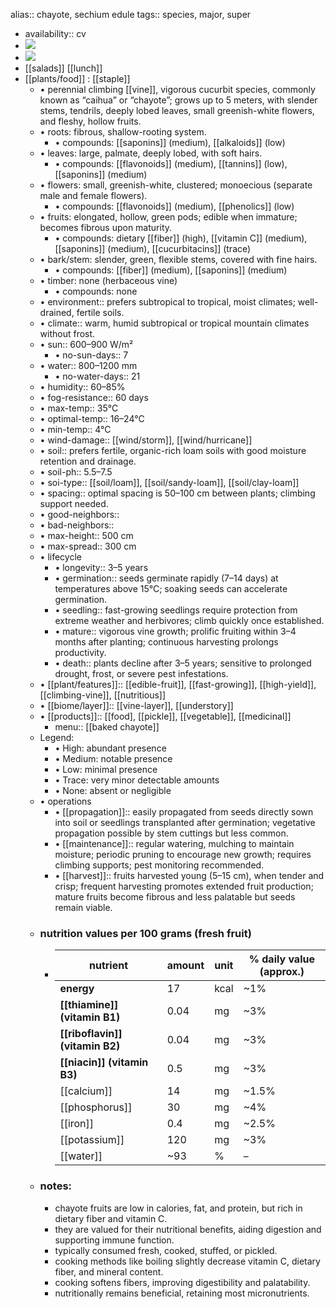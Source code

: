 alias:: chayote, sechium edule
tags:: species, major, super

- availability:: cv
- ![](https://peach-geographical-bat-397.mypinata.cloud/ipfs/QmR24VjmWmFzphF9bXMhKHSqTA9YMSxGkpZzdXCUSedFMb)
- ![](https://peach-geographical-bat-397.mypinata.cloud/ipfs/QmPK71vF87G9tCrmnvwV84akMDC2jmVSpCUokCBXTps2uu)
- [[salads]] [[lunch]]
- [[plants/food]] : [[staple]]
	- •	perennial climbing [[vine]], vigorous cucurbit species, commonly known as “caihua” or “chayote”; grows up to 5 meters, with slender stems, tendrils, deeply lobed leaves, small greenish-white flowers, and fleshy, hollow fruits.
	- •	roots: fibrous, shallow-rooting system.
		- •	compounds: [[saponins]] (medium), [[alkaloids]] (low)
	- •	leaves: large, palmate, deeply lobed, with soft hairs.
		- •	compounds: [[flavonoids]] (medium), [[tannins]] (low), [[saponins]] (medium)
	- •	flowers: small, greenish-white, clustered; monoecious (separate male and female flowers).
		- •	compounds: [[flavonoids]] (medium), [[phenolics]] (low)
	- •	fruits: elongated, hollow, green pods; edible when immature; becomes fibrous upon maturity.
		- •	compounds: dietary [[fiber]] (high), [[vitamin C]] (medium), [[saponins]] (medium), [[cucurbitacins]] (trace)
	- •	bark/stem: slender, green, flexible stems, covered with fine hairs.
		- •	compounds: [[fiber]] (medium), [[saponins]] (medium)
	- •	timber: none (herbaceous vine)
		- •	compounds: none
	- •	environment:: prefers subtropical to tropical, moist climates; well-drained, fertile soils.
	- •	climate:: warm, humid subtropical or tropical mountain climates without frost.
	- •	sun:: 600–900 W/m²
		- •	no-sun-days:: 7
	- •	water:: 800–1200 mm
		- •	no-water-days:: 21
	- •	humidity:: 60–85%
	- •	fog-resistance:: 60 days
	- •	max-temp:: 35°C
	- •	optimal-temp:: 16–24°C
	- •	min-temp:: 4°C
	- •	wind-damage:: [[wind/storm]], [[wind/hurricane]]
	- •	soil:: prefers fertile, organic-rich loam soils with good moisture retention and drainage.
	- •	soil-ph:: 5.5–7.5
	- •	soi-type:: [[soil/loam]], [[soil/sandy-loam]], [[soil/clay-loam]]
	- •	spacing:: optimal spacing is 50–100 cm between plants; climbing support needed.
	- •	good-neighbors::
	- •	bad-neighbors::
	- •	max-height:: 500 cm
	- •	max-spread:: 300 cm
	- •	lifecycle
		- •	longevity:: 3–5 years
		- •	germination:: seeds germinate rapidly (7–14 days) at temperatures above 15°C; soaking seeds can accelerate germination.
		- •	seedling:: fast-growing seedlings require protection from extreme weather and herbivores; climb quickly once established.
		- •	mature:: vigorous vine growth; prolific fruiting within 3–4 months after planting; continuous harvesting prolongs productivity.
		- •	death:: plants decline after 3–5 years; sensitive to prolonged drought, frost, or severe pest infestations.
	- •	[[plant/features]]:: [[edible-fruit]], [[fast-growing]], [[high-yield]], [[climbing-vine]], [[nutritious]]
	- •	[[biome/layer]]:: [[vine-layer]], [[understory]]
	- •	[[products]]:: [[food], [[pickle]], [[vegetable]], [[medicinal]]
		- menu:: [[baked chayote]]
	- Legend:
		- •	High: abundant presence
		- •	Medium: notable presence
		- •	Low: minimal presence
		- •	Trace: very minor detectable amounts
		- •	None: absent or negligible
	- •	operations
		- •	[[propagation]]:: easily propagated from seeds directly sown into soil or seedlings transplanted after germination; vegetative propagation possible by stem cuttings but less common.
		- •	[[maintenance]]:: regular watering, mulching to maintain moisture; periodic pruning to encourage new growth; requires climbing supports; pest monitoring recommended.
		- •	[[harvest]]:: fruits harvested young (5–15 cm), when tender and crisp; frequent harvesting promotes extended fruit production; mature fruits become fibrous and less palatable but seeds remain viable.
	- ### nutrition values per 100 grams (fresh fruit)
		- | nutrient                 | amount                 | unit            | % daily value (approx.) |
		  |--------------------------|------------------------|-----------------|-------------------------|
		  | **energy**               | 17                     | kcal            | ~1%                     |
		  | **[[thiamine]] (vitamin B1)**| 0.04                   | mg              | ~3%                      |
		  | **[[riboflavin]] (vitamin B2)**| 0.04                 | mg              | ~3%                      |
		  | **[[niacin]] (vitamin B3)**  | 0.5                    | mg              | ~3%                      |
		  | [[calcium]]              | 14                     | mg              | ~1.5%                   |
		  | [[phosphorus]]          | 30                     | mg              | ~4%                      |
		  | [[iron]] | 0.4                    | mg              | ~2.5%                   |
		  | [[potassium]]            | 120                    | mg              | ~3%                      |
		  | [[water]]        | ~93                    | %               | –                        |
	- ### notes:
		- chayote fruits are low in calories, fat, and protein, but rich in dietary fiber and vitamin C.
		- they are valued for their nutritional benefits, aiding digestion and supporting immune function.
		- typically consumed fresh, cooked, stuffed, or pickled.
		- cooking methods like boiling slightly decrease vitamin C, dietary fiber, and mineral content.
		- cooking softens fibers, improving digestibility and palatability.
		- nutritionally remains beneficial, retaining most micronutrients.